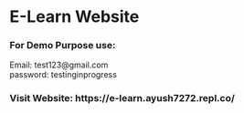 # E-Learn Website

<h3>For Demo Purpose use:</h3>
<p>Email: test123@gmail.com <br> password: testinginprogress</p>

<h3>Visit Website: https://e-learn.ayush7272.repl.co/<h3>
